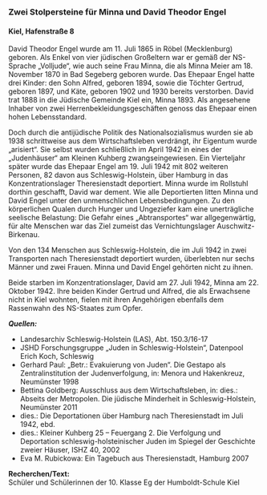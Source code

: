 ### Zwei Stolpersteine für Minna und David Theodor Engel
#### Kiel, Hafenstraße 8

David Theodor Engel wurde am 11. Juli 1865 in Röbel (Mecklenburg) geboren. Als Enkel von vier jüdischen Großeltern war er gemäß der NS-Sprache „Volljude“, wie auch seine Frau Minna, die als Minna Meier am 18. November 1870 in Bad Segeberg geboren wurde. Das Ehepaar Engel hatte drei Kinder: den Sohn Alfred, geboren 1894, sowie die Töchter Gertrud, geboren 1897, und Käte, geboren 1902 und 1930 bereits verstorben. David trat 1888 in die Jüdische Gemeinde Kiel ein, Minna 1893. Als angesehene Inhaber von zwei Herrenbekleidungsgeschäften genoss das Ehepaar einen hohen Lebensstandard.

Doch durch die antijüdische Politik des Nationalsozialismus wurden sie ab 1938 schrittweise aus dem Wirtschaftsleben verdrängt, ihr Eigentum wurde „arisiert“. Sie selbst
wurden schließlich im April 1942 in eines der „Judenhäuser“ am Kleinen Kuhberg zwangseingewiesen. Ein Vierteljahr später wurde das Ehepaar Engel am 19. Juli 1942 mit 802 weiteren Personen, 82 davon aus Schleswig-Holstein, über Hamburg in das Konzentrationslager Theresienstadt deportiert. Minna wurde im Rollstuhl dorthin geschafft, David war dement. Wie alle Deportierten litten Minna
und David Engel unter den unmenschlichen Lebensbedingungen. Zu den körperlichen Qualen durch Hunger und Ungeziefer kam eine unerträgliche seelische Belastung: Die Gefahr eines „Abtransportes“ war allgegenwärtig, für alte Menschen war das Ziel zumeist das Vernichtungslager Auschwitz-Birkenau.

Von den 134 Menschen aus Schleswig-Holstein, die im Juli 1942 in zwei Transporten nach Theresienstadt deportiert wurden, überlebten nur sechs Männer und zwei Frauen. Minna und David Engel gehörten nicht zu ihnen.

Beide starben im Konzentrationslager, David am 27. Juli 1942, Minna am 22. Oktober 1942. Ihre beiden Kinder Gertrud und Alfred, die als Erwachsene nicht in Kiel wohnten, fielen mit ihren Angehörigen ebenfalls dem Rassenwahn des NS-Staates zum Opfer.

***Quellen:***
- Landesarchiv Schleswig-Holstein (LAS), Abt. 150.3/16-17
- JSHD Forschungsgruppe „Juden in Schleswig-Holstein“, Datenpool Erich Koch, Schleswig
- Gerhard Paul: „Betr.: Evakuierung von Juden“. Die Gestapo als Zentralinstitution der Judenverfolgung, in: Menora und Hakenkreuz, Neumünster 1998
- Bettina Goldberg: Ausschluss aus dem Wirtschaftsleben, in: dies.: Abseits der Metropolen. Die jüdische Minderheit in Schleswig-Holstein, Neumünster 2011
- dies.: Die Deportationen über Hamburg nach Theresienstadt im Juli 1942, ebd.
- dies.: Kleiner Kuhberg 25 – Feuergang 2. Die Verfolgung und Deportation schleswig-holsteinischer Juden im Spiegel der Geschichte zweier Häuser, ISHZ 40, 2002
- Eva M. Rubickowa: Ein Tagebuch aus Theresienstadt, Hamburg 2007

**Recherchen/Text:**  
Schüler und Schülerinnen der 10. Klasse Eg der Humboldt-Schule Kiel